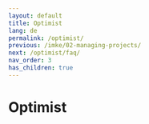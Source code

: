 ```yaml
---
layout: default
title: Optimist
lang: de
permalink: /optimist/
previous: /imke/02-managing-projects/
next: /optimist/faq/
nav_order: 3
has_children: true
---
```


# Optimist
